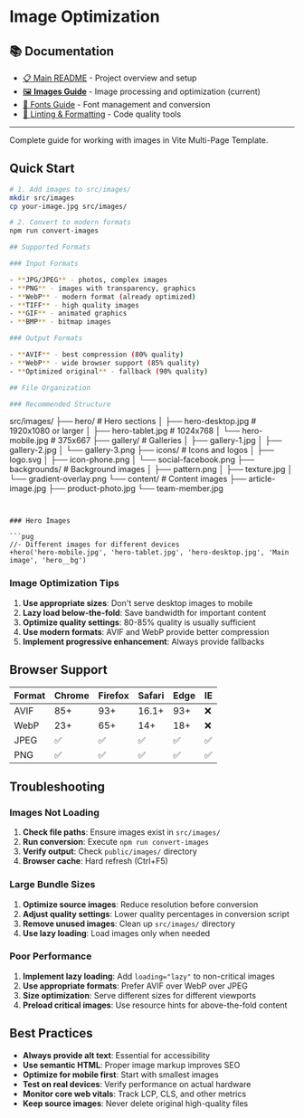 # Image Optimization

## 📚 Documentation

- [📋 Main README](README.md) - Project overview and setup
- [🖼️ **Images Guide**](IMAGES.md) - Image processing and optimization (current)
- [📝 Fonts Guide](FONTS.md) - Font management and conversion
- [🔧 Linting & Formatting](LINTING.md) - Code quality tools

---

Complete guide for working with images in Vite Multi-Page Template.

## Quick Start

```bash
# 1. Add images to src/images/
mkdir src/images
cp your-image.jpg src/images/

# 2. Convert to modern formats
npm run convert-images

## Supported Formats

### Input Formats

- **JPG/JPEG** - photos, complex images
- **PNG** - images with transparency, graphics
- **WebP** - modern format (already optimized)
- **TIFF** - high quality images
- **GIF** - animated graphics
- **BMP** - bitmap images

### Output Formats

- **AVIF** - best compression (80% quality)
- **WebP** - wide browser support (85% quality)
- **Optimized original** - fallback (90% quality)

## File Organization

### Recommended Structure

```

src/images/
├── hero/ # Hero sections
│ ├── hero-desktop.jpg # 1920x1080 or larger
│ ├── hero-tablet.jpg # 1024x768
│ └── hero-mobile.jpg # 375x667
├── gallery/ # Galleries
│ ├── gallery-1.jpg
│ ├── gallery-2.jpg
│ └── gallery-3.png
├── icons/ # Icons and logos
│ ├── logo.svg
│ ├── icon-phone.png
│ └── social-facebook.png
├── backgrounds/ # Background images
│ ├── pattern.png
│ ├── texture.jpg
│ └── gradient-overlay.png
└── content/ # Content images
├── article-image.jpg
├── product-photo.jpg
└── team-member.jpg

````


### Hero Images

```pug
//- Different images for different devices
+hero('hero-mobile.jpg', 'hero-tablet.jpg', 'hero-desktop.jpg', 'Main image', 'hero__bg')
````

### Image Optimization Tips

1. **Use appropriate sizes**: Don't serve desktop images to mobile
2. **Lazy load below-the-fold**: Save bandwidth for important content
3. **Optimize quality settings**: 80-85% quality is usually sufficient
4. **Use modern formats**: AVIF and WebP provide better compression
5. **Implement progressive enhancement**: Always provide fallbacks

## Browser Support

| Format | Chrome | Firefox | Safari | Edge | IE  |
| ------ | ------ | ------- | ------ | ---- | --- |
| AVIF   | 85+    | 93+     | 16.1+  | 93+  | ❌  |
| WebP   | 23+    | 65+     | 14+    | 18+  | ❌  |
| JPEG   | ✅     | ✅      | ✅     | ✅   | ✅  |
| PNG    | ✅     | ✅      | ✅     | ✅   | ✅  |

## Troubleshooting

### Images Not Loading

1. **Check file paths**: Ensure images exist in `src/images/`
2. **Run conversion**: Execute `npm run convert-images`
3. **Verify output**: Check `public/images/` directory
4. **Browser cache**: Hard refresh (Ctrl+F5)

### Large Bundle Sizes

1. **Optimize source images**: Reduce resolution before conversion
2. **Adjust quality settings**: Lower quality percentages in conversion script
3. **Remove unused images**: Clean up `src/images/` directory
4. **Use lazy loading**: Load images only when needed

### Poor Performance

1. **Implement lazy loading**: Add `loading="lazy"` to non-critical images
2. **Use appropriate formats**: Prefer AVIF over WebP over JPEG
3. **Size optimization**: Serve different sizes for different viewports
4. **Preload critical images**: Use resource hints for above-the-fold content

## Best Practices

- **Always provide alt text**: Essential for accessibility
- **Use semantic HTML**: Proper image markup improves SEO
- **Optimize for mobile first**: Start with smallest images
- **Test on real devices**: Verify performance on actual hardware
- **Monitor core web vitals**: Track LCP, CLS, and other metrics
- **Keep source images**: Never delete original high-quality files
